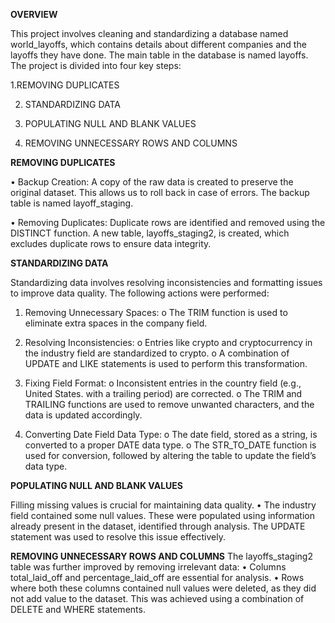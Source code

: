 **OVERVIEW**

This project involves cleaning and standardizing a database named world_layoffs, which contains details about different companies and the layoffs they have done. The main table in the database is named layoffs. The project is divided into four key steps:

1.REMOVING DUPLICATES

2.	STANDARDIZING DATA
   
4.	POPULATING NULL AND BLANK VALUES
   
6.	REMOVING UNNECESSARY ROWS AND COLUMNS

**REMOVING DUPLICATES**

•	Backup Creation: A copy of the raw data is created to preserve the original dataset. This allows us to roll back in case of errors. The backup table is named layoff_staging.

•	Removing Duplicates: Duplicate rows are identified and removed using the DISTINCT function. A new table, layoffs_staging2, is created, which excludes duplicate rows to ensure data integrity.



**STANDARDIZING DATA**

Standardizing data involves resolving inconsistencies and formatting issues to improve data quality. The following actions were performed:

1.	Removing Unnecessary Spaces:
o	The TRIM function is used to eliminate extra spaces in the company field.

3.	Resolving Inconsistencies:
o	Entries like crypto and cryptocurrency in the industry field are standardized to crypto.
o	A combination of UPDATE and LIKE statements is used to perform this transformation.

5.	Fixing Field Format:
o	Inconsistent entries in the country field (e.g., United States. with a trailing period) are corrected.
o	The TRIM and TRAILING functions are used to remove unwanted characters, and the data is updated accordingly.

7.	Converting Date Field Data Type:
o	The date field, stored as a string, is converted to a proper DATE data type.
o	The STR_TO_DATE function is used for conversion, followed by altering the table to update the field’s data type.




**POPULATING NULL AND BLANK VALUES**

Filling missing values is crucial for maintaining data quality.
•	The industry field contained some null values. These were populated using information already present in the dataset, identified through analysis. The UPDATE statement was used to resolve this issue effectively.

**REMOVING UNNECESSARY ROWS AND COLUMNS**
The layoffs_staging2 table was further improved by removing irrelevant data:
•	Columns total_laid_off and percentage_laid_off are essential for analysis.
•	Rows where both these columns contained null values were deleted, as they did not add value to the dataset. This was achieved using a combination of DELETE and WHERE statements.


